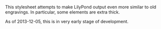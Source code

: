 This stylesheet attempts to make LilyPond output even more similar
to old engravings.  In particular, some elements are extra thick.

As of 2013-12-05, this is in very early stage of development.
